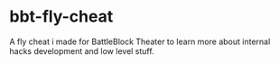 # bbt-fly-cheat
A fly cheat i made for BattleBlock Theater to learn more about internal hacks development and low level stuff.
